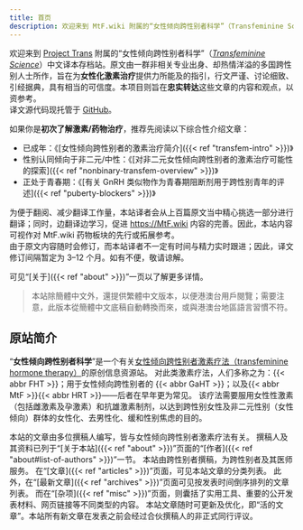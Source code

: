 ```yaml
---
title: 首页
description: 欢迎来到 MtF.wiki 附属的“女性倾向跨性别者科学”（Transfeminine Science）中文译本存档站。
---
```


欢迎来到 [Project Trans](https://project-trans.org) 附属的“女性倾向跨性别者科学”（*[Transfeminine Science](https://transfemscience.org)*）中文译本存档站。原文由一群非相关专业出身、却热情洋溢的多国跨性别人士所作，旨在为**女性化激素治疗**提供力所能及的指引，行文严谨、讨论细致、引经据典，具有相当的可信度。本项目则旨在**忠实转达**这些文章的内容和观点，以资参考。\
译文源代码现托管于 [GitHub](https://github.com/project-trans/transfeminine-science)。

如果你是**初次了解激素/药物治疗**，推荐先阅读以下综合性介绍文章：

- 已成年：《[女性倾向跨性别者的激素治疗简介]({{< ref "transfem-intro" >}})》
- 性别认同倾向于非二元/中性：《[对非二元女性倾向跨性别者的激素治疗可能性的探索]({{< ref "nonbinary-transfem-overview" >}})》
- 正处于青春期：《[有关 GnRH 类似物作为青春期阻断剂用于跨性别青年的评述]({{< ref "puberty-blockers" >}})》

为便于翻阅、减少翻译工作量，本站译者会从上百篇原文当中精心挑选一部分进行翻译；同时，边翻译边学习，促进 <https://MtF.wiki> 内容的完善。因此，本站内容可视作对 MtF.wiki 药物板块的先行或拓展参考。\
由于原文内容随时会修订，而本站译者不一定有时间与精力实时跟进；因此，译文修订间隔暂定为 3–12 个月。如有不便，敬请谅解。

可见“[关于]({{< ref "about" >}})”一页以了解更多详情。

> 本站除簡體中文外，還提供繁體中文版本，以便港澳台用戶閱覽；需要注意，此版本從簡體中文底稿自動轉換而來，或與港澳台地區語言習慣不符。

## 原站简介

“**女性倾向跨性别者科学**”是一个有关<u>女性倾向跨性别者激素疗法（transfeminine hormone therapy）</u>的原创信息资源站。
对此类激素疗法，人们多称之为：{{< abbr FHT >}}；用于女性倾向跨性别者的 {{< abbr GaHT >}}；以及{{< abbr MtF >}}{{< abbr HRT >}}——后者在早年更为常见。
该疗法需要服用女性性激素（包括雌激素及孕激素）和抗雄激素制剂，以达到跨性别女性及非二元性别（女性倾向）群体的女性化、去男性化、缓和性别焦虑的目的。

本站的文章由多位撰稿人编写，皆与女性倾向跨性别者激素疗法有关。
撰稿人及其资料已列于“[关于本站]({{< ref "about" >}})”页面的“[作者]({{< ref "about#list-of-authors" >}})”一节。
本站由跨性别者撰稿，为跨性别者及其医师服务。
在“[文章]({{< ref "articles" >}})”页面，可见本站文章的分类列表。
此外，在“[最新文章]({{< ref "archives" >}})”页面可见按发表时间倒序排列的文章列表。
而在“[杂项]({{< ref "misc" >}})”页面，则囊括了实用工具、重要的公开发表材料、网页链接等不同类型的内容。
本站文章随时可更新及优化，即“活的文章”。本站所有新文章在发表之前会经过合伙撰稿人的非正式同行评议。
